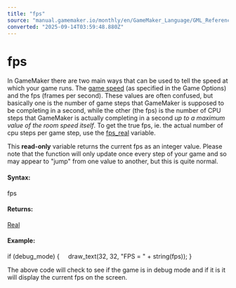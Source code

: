 ```yaml
---
title: "fps"
source: "manual.gamemaker.io/monthly/en/GameMaker_Language/GML_Reference/Debugging/fps.htm"
converted: "2025-09-14T03:59:48.880Z"
---
```


# fps

In GameMaker there are two main ways that can be used to tell the speed at which your game runs. The [game speed](../../../../../../GameMaker_Language/GML_Reference/General_Game_Control/game_get_speed.md) (as specified in the Game Options) and the fps (frames per second). These values are often confused, but basically one is the number of game steps that GameMaker is supposed to be completing in a second, while the other (the fps) is the number of CPU steps that GameMaker is actually completing in a second _up to a maximum value of the room speed itself_. To get the true fps, ie. the actual number of cpu steps per game step, use the [fps\_real](fps_real.md) variable.

This **read-only** variable returns the current fps as an integer value. Please note that the function will only update once every step of your game and so may appear to "jump" from one value to another, but this is quite normal.

#### Syntax:

fps

#### Returns:

[Real](../../GML_Overview/Data_Types.md)

#### Example:

if (debug\_mode)
{
    draw\_text(32, 32, "FPS = " + string(fps));
}

The above code will check to see if the game is in debug mode and if it is it will display the current fps on the screen.
